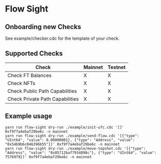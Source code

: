 # Flow Sight

## Onboarding new Checks

See example/checker.cdc for the template of your check.

## Supported Checks

| Check                           | Mainnet | Testnet |
| ------------------------------- | ------- | ------- |
| Check FT Balances               | X       | X       |
| Check NFTs                      | X       | X       |
| Check Public Path Capabilities  | X       | X       |
| Check Private Path Capabilities | X       | X       |

## Example usage

```
yarn run flow-sight dry-run ./example/init-ufc.cdc '[]' 0xf9f7a4ebaf29be6c -n mainnet
yarn run flow-sight dry-run ./example/send-flow.cdc '[{"type": "UInt64", "value": 0.00000001}, {"type": "Address", "value": "0x54b9b6c046396b55"}]' 0xf9f7a4ebaf29be6c -n mainnet
yarn run flow-sight dry-run ./example/move-topshot.cdc '[{"type": "Address", "value": "0x85712baf7934898c"}, {"type": "UInt64", "value": 7576979}]' 0xf9f7a4ebaf29be6c -n mainnet
```
